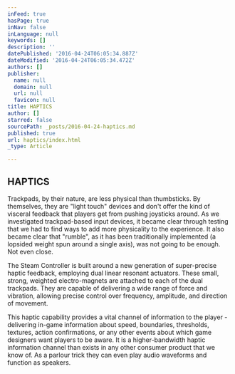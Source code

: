 ```yaml
---
inFeed: true
hasPage: true
inNav: false
inLanguage: null
keywords: []
description: ''
datePublished: '2016-04-24T06:05:34.887Z'
dateModified: '2016-04-24T06:05:34.472Z'
authors: []
publisher:
  name: null
  domain: null
  url: null
  favicon: null
title: HAPTICS
author: []
starred: false
sourcePath: _posts/2016-04-24-haptics.md
published: true
url: haptics/index.html
_type: Article

---
```

## HAPTICS

Trackpads, by their nature, are less physical than thumbsticks. By themselves, they are "light touch" devices and don't offer the kind of visceral feedback that players get from pushing joysticks around. As we investigated trackpad-based input devices, it became clear through testing that we had to find ways to add more physicality to the experience. It also became clear that "rumble", as it has been traditionally implemented (a lopsided weight spun around a single axis), was not going to be enough. Not even close.

The Steam Controller is built around a new generation of super-precise haptic feedback, employing dual linear resonant actuators. These small, strong, weighted electro-magnets are attached to each of the dual trackpads. They are capable of delivering a wide range of force and vibration, allowing precise control over frequency, amplitude, and direction of movement.

This haptic capability provides a vital channel of information to the player - delivering in-game information about speed, boundaries, thresholds, textures, action confirmations, or any other events about which game designers want players to be aware. It is a higher-bandwidth haptic information channel than exists in any other consumer product that we know of. As a parlour trick they can even play audio waveforms and function as speakers.